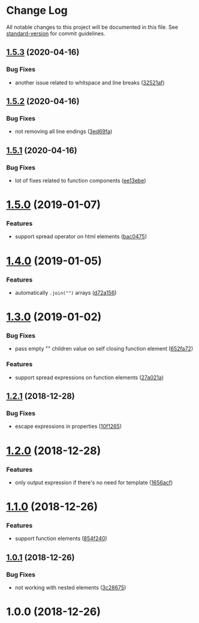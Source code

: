 # Change Log

All notable changes to this project will be documented in this file. See [standard-version](https://github.com/conventional-changelog/standard-version) for commit guidelines.

<a name="1.5.3"></a>
## [1.5.3](https://github.com/LeDDGroup/typescript-transform-jsx/compare/v1.5.2...v1.5.3) (2020-04-16)


### Bug Fixes

* another issue related to whitspace and line breaks ([32521af](https://github.com/LeDDGroup/typescript-transform-jsx/commit/32521af))



<a name="1.5.2"></a>
## [1.5.2](https://github.com/LeDDGroup/typescript-transform-jsx/compare/v1.5.1...v1.5.2) (2020-04-16)


### Bug Fixes

* not removing all line endings ([3ed69fa](https://github.com/LeDDGroup/typescript-transform-jsx/commit/3ed69fa))



<a name="1.5.1"></a>
## [1.5.1](https://github.com/LeDDGroup/typescript-transform-jsx/compare/v1.5.0...v1.5.1) (2020-04-16)


### Bug Fixes

* lot of fixes related to function components ([ee13ebe](https://github.com/LeDDGroup/typescript-transform-jsx/commit/ee13ebe))



<a name="1.5.0"></a>

# [1.5.0](https://github.com/LeDDGroup/typescript-transform-jsx/compare/v1.4.0...v1.5.0) (2019-01-07)

### Features

- support spread operator on html elements ([bac0475](https://github.com/LeDDGroup/typescript-transform-jsx/commit/bac0475))

<a name="1.4.0"></a>

# [1.4.0](https://github.com/LeDDGroup/typescript-transform-jsx/compare/v1.3.0...v1.4.0) (2019-01-05)

### Features

- automatically `.join("")` arrays ([d72a156](https://github.com/LeDDGroup/typescript-transform-jsx/commit/d72a156))

<a name="1.3.0"></a>

# [1.3.0](https://github.com/LeDDGroup/typescript-transform-jsx/compare/v1.2.1...v1.3.0) (2019-01-02)

### Bug Fixes

- pass empty "" children value on self closing function element ([652fa72](https://github.com/LeDDGroup/typescript-transform-jsx/commit/652fa72))

### Features

- support spread expressions on function elements ([27a021a](https://github.com/LeDDGroup/typescript-transform-jsx/commit/27a021a))

<a name="1.2.1"></a>

## [1.2.1](https://github.com/LeDDGroup/typescript-transform-jsx/compare/v1.2.0...v1.2.1) (2018-12-28)

### Bug Fixes

- escape expressions in properties ([10f1265](https://github.com/LeDDGroup/typescript-transform-jsx/commit/10f1265))

<a name="1.2.0"></a>

# [1.2.0](https://github.com/LeDDGroup/typescript-transform-jsx/compare/v1.1.0...v1.2.0) (2018-12-28)

### Features

- only output expression if there's no need for template ([1656acf](https://github.com/LeDDGroup/typescript-transform-jsx/commit/1656acf))

<a name="1.1.0"></a>

# [1.1.0](https://github.com/LeDDGroup/typescript-transform-jsx/compare/v1.0.1...v1.1.0) (2018-12-26)

### Features

- support function elements ([854f240](https://github.com/LeDDGroup/typescript-transform-jsx/commit/854f240))

<a name="1.0.1"></a>

## [1.0.1](https://github.com/LeDDGroup/typescript-transform-jsx/compare/v1.0.0...v1.0.1) (2018-12-26)

### Bug Fixes

- not working with nested elements ([3c28675](https://github.com/LeDDGroup/typescript-transform-jsx/commit/3c28675))

<a name="1.0.0"></a>

# 1.0.0 (2018-12-26)
